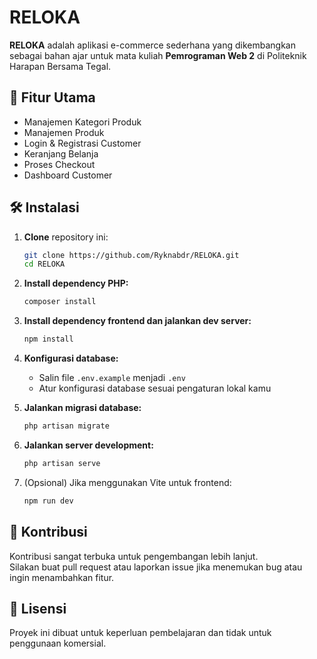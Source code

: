 # RELOKA

**RELOKA** adalah aplikasi e-commerce sederhana yang dikembangkan sebagai bahan ajar untuk mata kuliah **Pemrograman Web 2** di Politeknik Harapan Bersama Tegal.

## 🚀 Fitur Utama

- Manajemen Kategori Produk
- Manajemen Produk
- Login & Registrasi Customer
- Keranjang Belanja
- Proses Checkout
- Dashboard Customer

## 🛠️ Instalasi

1. **Clone** repository ini:
    ```bash
    git clone https://github.com/Ryknabdr/RELOKA.git
    cd RELOKA
    ```

2. **Install dependency PHP:**
    ```bash
    composer install
    ```

3. **Install dependency frontend dan jalankan dev server:**
    ```bash
    npm install
    ```

4. **Konfigurasi database:**
    - Salin file `.env.example` menjadi `.env`
    - Atur konfigurasi database sesuai pengaturan lokal kamu

5. **Jalankan migrasi database:**
    ```bash
    php artisan migrate
    ```

6. **Jalankan server development:**
    ```bash
    php artisan serve
    ```

7. (Opsional) Jika menggunakan Vite untuk frontend:
    ```bash
    npm run dev
    ```

## 🤝 Kontribusi

Kontribusi sangat terbuka untuk pengembangan lebih lanjut.  
Silakan buat pull request atau laporkan issue jika menemukan bug atau ingin menambahkan fitur.

## 📄 Lisensi

Proyek ini dibuat untuk keperluan pembelajaran dan tidak untuk penggunaan komersial.

